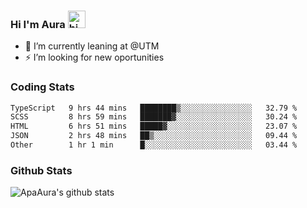 ### Hi I'm Aura <img src="https://user-images.githubusercontent.com/1303154/88677602-1635ba80-d120-11ea-84d8-d263ba5fc3c0.gif" width="28px" alt="hi">

- 🔭 I’m currently leaning at @UTM
- ⚡ I’m looking for new oportunities


### Coding Stats

<!--START_SECTION:waka-->

```txt
TypeScript   9 hrs 44 mins   ████████▒░░░░░░░░░░░░░░░░   32.79 %
SCSS         8 hrs 59 mins   ███████▓░░░░░░░░░░░░░░░░░   30.24 %
HTML         6 hrs 51 mins   █████▓░░░░░░░░░░░░░░░░░░░   23.07 %
JSON         2 hrs 48 mins   ██▒░░░░░░░░░░░░░░░░░░░░░░   09.44 %
Other        1 hr 1 min      █░░░░░░░░░░░░░░░░░░░░░░░░   03.44 %
```

<!--END_SECTION:waka-->

### Github Stats

![ApaAura's github stats](https://github-readme-stats.vercel.app/api?username=ApaAura&count_private=true&theme=tokyonight&hide=contribs,prs)

